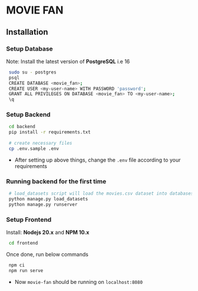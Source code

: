 # MOVIE FAN

## Installation

### Setup Database

Note: Install the latest version of **PostgreSQL** i.e 16

```bash
 sudo su - postgres
 psql
 CREATE DATABASE <movie_fan>;
 CREATE USER <my-user-name> WITH PASSWORD 'password';
 GRANT ALL PRIVILEGES ON DATABASE <movie_fan> TO <my-user-name>;
 \q
```

### Setup Backend
```bash
 cd backend
 pip install -r requirements.txt
 
 # create necessary files
 cp .env.sample .env
```

* After setting up above things, change the `.env` file according to your requirements

### Running backend for the first time

```bash
 # load_datasets script will load the movies.csv dataset into databases.
 python manage.py load_datasets
 python manage.py runserver
```

### Setup Frontend

Install: **Nodejs 20.x** and **NPM 10.x**

```bash
 cd frontend
```

Once done, run below commands

```bash
 npm ci
 npm run serve
```

* Now `movie-fan` should be running on `localhost:8080`